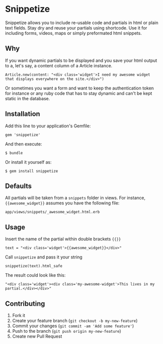 # Snippetize

Snippetize allows you to include re-usable code and partials in html or plain text fields. Stay dry and reuse your partials using shortcode. Use it for including forms, videos, maps or simply preformated html snippets.

## Why

If you want dynamic partials to be displayed and you save your html output to a, let's say, a content column of a Article instance.

    Article.new(content: "<div class='widget'>I need my awesome widget that displays everywhere on the site.</div>")

Or sometimes you want a form and want to keep the authentication token for instance or any ruby code that has to stay dynamic and can't be kept static in the database.

## Installation

Add this line to your application's Gemfile:

    gem 'snippetize'

And then execute:

    $ bundle

Or install it yourself as:

    $ gem install snippetize

## Defaults

All partials will be taken from a `snippets` folder in views. For instance, `{{awesome_widget}}` assumes you have the following file:

    app/views/snippets/_awesome_widget.html.erb

## Usage

Insert the name of the partial within double brackets `{{}}`

    text = "<div class='widget'>{{awesome_widget}}</div>"

Call `snippetize` and pass it your string

    snippetize(text).html_safe

The result could look like this:

    "<div class='widget'><div class='my-awesome-widget'>This lives in my partial.</div></div>"

## Contributing

1. Fork it
2. Create your feature branch (`git checkout -b my-new-feature`)
3. Commit your changes (`git commit -am 'Add some feature'`)
4. Push to the branch (`git push origin my-new-feature`)
5. Create new Pull Request
